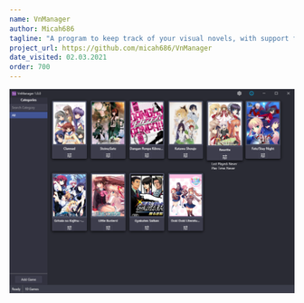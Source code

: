 ```yaml
---
name: VnManager
author: Micah686
tagline: "A program to keep track of your visual novels, with support for pulling in metadata"
project_url: https://github.com/micah686/VnManager
date_visited: 02.03.2021
order: 700
---
```


![VnManager with dark color scheme](../img/vnManager-dark.png)

